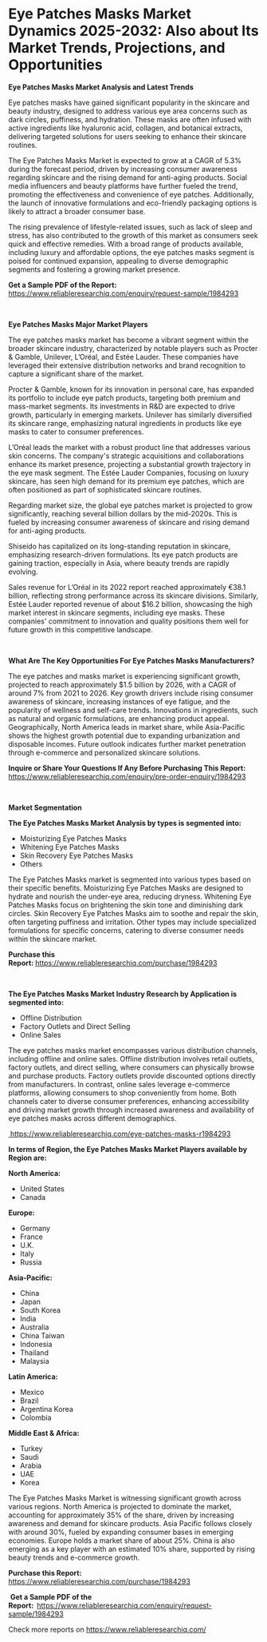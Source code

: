 <p><h1>Eye Patches Masks Market Dynamics 2025-2032: Also about Its Market Trends, Projections, and Opportunities</h1></p><p><strong>Eye Patches Masks Market Analysis and Latest Trends</strong></p>
<p><p>Eye patches masks have gained significant popularity in the skincare and beauty industry, designed to address various eye area concerns such as dark circles, puffiness, and hydration. These masks are often infused with active ingredients like hyaluronic acid, collagen, and botanical extracts, delivering targeted solutions for users seeking to enhance their skincare routines.</p><p>The Eye Patches Masks Market is expected to grow at a CAGR of 5.3% during the forecast period, driven by increasing consumer awareness regarding skincare and the rising demand for anti-aging products. Social media influencers and beauty platforms have further fueled the trend, promoting the effectiveness and convenience of eye patches. Additionally, the launch of innovative formulations and eco-friendly packaging options is likely to attract a broader consumer base. </p><p>The rising prevalence of lifestyle-related issues, such as lack of sleep and stress, has also contributed to the growth of this market as consumers seek quick and effective remedies. With a broad range of products available, including luxury and affordable options, the eye patches masks segment is poised for continued expansion, appealing to diverse demographic segments and fostering a growing market presence.</p></p>
<p><strong>Get a Sample PDF of the Report:&nbsp;</strong> <a href="https://www.reliableresearchiq.com/enquiry/request-sample/1984293?utm_campaign=2277&utm_medium=2&utm_source=Github&utm_content=ia&utm_term=06042025&utm_id=eye-patches-masks">https://www.reliableresearchiq.com/enquiry/request-sample/1984293</a></p>
<p>&nbsp;</p>
<p><strong>Eye Patches Masks Major Market Players</strong></p>
<p><p>The eye patches masks market has become a vibrant segment within the broader skincare industry, characterized by notable players such as Procter & Gamble, Unilever, L’Oréal, and Estée Lauder. These companies have leveraged their extensive distribution networks and brand recognition to capture a significant share of the market.</p><p>Procter & Gamble, known for its innovation in personal care, has expanded its portfolio to include eye patch products, targeting both premium and mass-market segments. Its investments in R&D are expected to drive growth, particularly in emerging markets. Unilever has similarly diversified its skincare range, emphasizing natural ingredients in products like eye masks to cater to consumer preferences.</p><p>L’Oréal leads the market with a robust product line that addresses various skin concerns. The company's strategic acquisitions and collaborations enhance its market presence, projecting a substantial growth trajectory in the eye mask segment. The Estée Lauder Companies, focusing on luxury skincare, has seen high demand for its premium eye patches, which are often positioned as part of sophisticated skincare routines.</p><p>Regarding market size, the global eye patches market is projected to grow significantly, reaching several billion dollars by the mid-2020s. This is fueled by increasing consumer awareness of skincare and rising demand for anti-aging products.</p><p>Shiseido has capitalized on its long-standing reputation in skincare, emphasizing research-driven formulations. Its eye patch products are gaining traction, especially in Asia, where beauty trends are rapidly evolving.</p><p>Sales revenue for L’Oréal in its 2022 report reached approximately €38.1 billion, reflecting strong performance across its skincare divisions. Similarly, Estée Lauder reported revenue of about $16.2 billion, showcasing the high market interest in skincare segments, including eye masks. These companies' commitment to innovation and quality positions them well for future growth in this competitive landscape.</p></p>
<p>&nbsp;</p>
<p><strong>What Are The Key Opportunities For Eye Patches Masks Manufacturers?</strong></p>
<p><p>The eye patches and masks market is experiencing significant growth, projected to reach approximately $1.5 billion by 2026, with a CAGR of around 7% from 2021 to 2026. Key growth drivers include rising consumer awareness of skincare, increasing instances of eye fatigue, and the popularity of wellness and self-care trends. Innovations in ingredients, such as natural and organic formulations, are enhancing product appeal. Geographically, North America leads in market share, while Asia-Pacific shows the highest growth potential due to expanding urbanization and disposable incomes. Future outlook indicates further market penetration through e-commerce and personalized skincare solutions.</p></p>
<p><strong>Inquire or Share Your Questions If Any Before Purchasing This Report:</strong> <a href="https://www.reliableresearchiq.com/enquiry/pre-order-enquiry/1984293?utm_campaign=2277&utm_medium=2&utm_source=Github&utm_content=ia&utm_term=06042025&utm_id=eye-patches-masks">https://www.reliableresearchiq.com/enquiry/pre-order-enquiry/1984293</a></p>
<p>&nbsp;</p>
<p><strong>Market Segmentation</strong></p>
<p><strong>The Eye Patches Masks Market Analysis by types is segmented into:</strong></p>
<p><ul><li>Moisturizing Eye Patches Masks</li><li>Whitening Eye Patches Masks</li><li>Skin Recovery Eye Patches Masks</li><li>Others</li></ul></p>
<p><p>The Eye Patches Masks market is segmented into various types based on their specific benefits. Moisturizing Eye Patches Masks are designed to hydrate and nourish the under-eye area, reducing dryness. Whitening Eye Patches Masks focus on brightening the skin tone and diminishing dark circles. Skin Recovery Eye Patches Masks aim to soothe and repair the skin, often targeting puffiness and irritation. Other types may include specialized formulations for specific concerns, catering to diverse consumer needs within the skincare market.</p></p>
<p><strong>Purchase this Report:&nbsp;</strong><a href="https://www.reliableresearchiq.com/purchase/1984293?utm_campaign=2277&utm_medium=2&utm_source=Github&utm_content=ia&utm_term=06042025&utm_id=eye-patches-masks">https://www.reliableresearchiq.com/purchase/1984293</a></p>
<p>&nbsp;</p>
<p><strong>The Eye Patches Masks Market Industry Research by Application is segmented into:</strong></p>
<p><ul><li>Offline Distribution</li><li>Factory Outlets and Direct Selling</li><li>Online Sales</li></ul></p>
<p><p>The eye patches masks market encompasses various distribution channels, including offline and online sales. Offline distribution involves retail outlets, factory outlets, and direct selling, where consumers can physically browse and purchase products. Factory outlets provide discounted options directly from manufacturers. In contrast, online sales leverage e-commerce platforms, allowing consumers to shop conveniently from home. Both channels cater to diverse consumer preferences, enhancing accessibility and driving market growth through increased awareness and availability of eye patches masks across different demographics.</p></p>
<p><a href="https://www.reliableresearchiq.com/eye-patches-masks-r1984293?utm_campaign=2277&utm_medium=2&utm_source=Github&utm_content=ia&utm_term=06042025&utm_id=eye-patches-masks">&nbsp;https://www.reliableresearchiq.com/eye-patches-masks-r1984293</a></p>
<p><strong>In terms of Region, the Eye Patches Masks Market Players available by Region are:</strong></p>
<p>
    <p> <strong> North America: </strong>
        <ul>
            <li>United States</li>
            <li>Canada</li>
        </ul>
        </p> 
    <p> <strong> Europe: </strong>
        <ul>
            <li>Germany</li>
            <li>France</li>
            <li>U.K.</li>
            <li>Italy</li>
            <li>Russia</li>
        </ul>
        </p> 
    <p> <strong> Asia-Pacific: </strong>
        <ul>
            <li>China</li>
            <li>Japan</li>
            <li>South Korea</li>
            <li>India</li>
            <li>Australia</li>
            <li>China Taiwan</li>
            <li>Indonesia</li>
            <li>Thailand</li>
            <li>Malaysia</li>
        </ul>
        </p> 
    <p> <strong> Latin America: </strong>
        <ul>
            <li>Mexico</li>
            <li>Brazil</li>
            <li>Argentina Korea</li>
            <li>Colombia</li>
        </ul>
        </p> 
    <p> <strong> Middle East & Africa: </strong>
        <ul>
            <li>Turkey</li>
            <li>Saudi</li>
            <li>Arabia</li>
            <li>UAE</li>
            <li>Korea</li>
        </ul>
    </p>
    </p>
<p><p>The Eye Patches Masks Market is witnessing significant growth across various regions. North America is projected to dominate the market, accounting for approximately 35% of the share, driven by increasing awareness and demand for skincare products. Asia Pacific follows closely with around 30%, fueled by expanding consumer bases in emerging economies. Europe holds a market share of about 25%. China is also emerging as a key player with an estimated 10% share, supported by rising beauty trends and e-commerce growth.</p></p>
<p><strong>Purchase this Report: </strong><a href="https://www.reliableresearchiq.com/purchase/1984293?utm_campaign=2277&utm_medium=2&utm_source=Github&utm_content=ia&utm_term=06042025&utm_id=eye-patches-masks">https://www.reliableresearchiq.com/purchase/1984293</a></p>
<p>&nbsp;<strong>Get a Sample PDF of the Report:&nbsp;&nbsp;</strong><a href="https://www.reliableresearchiq.com/enquiry/request-sample/1984293?utm_campaign=2277&utm_medium=2&utm_source=Github&utm_content=ia&utm_term=06042025&utm_id=eye-patches-masks">https://www.reliableresearchiq.com/enquiry/request-sample/1984293</a></p>
<p><strong></strong></p>
<p>Check more reports on <a href="https://www.reliableresearchiq.com/?utm_campaign=2277&utm_medium=2&utm_source=Github&utm_content=ia&utm_term=06042025&utm_id=eye-patches-masks">https://www.reliableresearchiq.com/</a></p>
